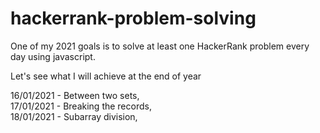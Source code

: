 # hackerrank-problem-solving

One of my 2021 goals is to solve at least one HackerRank problem every day using javascript.

Let's see what I will achieve at the end of year

16/01/2021 - Between two sets,  
17/01/2021 - Breaking the records,  
18/01/2021 - Subarray division,
